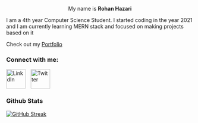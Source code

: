 



<p align="center" width="30px" >My name is <b> Rohan Hazari </b></p> 
I am a 4th year Computer Science Student. I started coding in the year 2021 and I am currently learning MERN stack and focused on making projects based on it

Check out my [Portfolio](https://rohanhzri.netlify.app/) 



### Connect with me:
 [<img align="center" alt="LinkdIn" width="52px" src="https://cdn.jsdelivr.net/gh/devicons/devicon/icons/linkedin/linkedin-original.svg"  style="padding-right:10px;"/>](https://www.linkedin.com/in/rohan-hazari-1a1199216/) [<img align="center" alt="Twitter" width="52px" src="https://cdn.jsdelivr.net/gh/devicons/devicon/icons/twitter/twitter-original.svg"  style="padding-right:10px;"/>](https://twitter.com/rohanhzri) 

### Github Stats
[![GitHub Streak](https://github-readme-streak-stats.herokuapp.com?user=Rohan-Hazari&theme=radical)](https://git.io/streak-stats)
